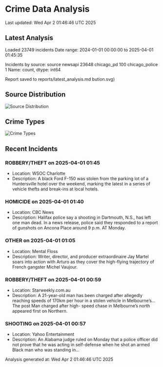 # Crime Data Analysis
Last updated: Wed Apr  2 01:46:46 UTC 2025

## Latest Analysis

Loaded 23749 incidents
Date range: 2024-01-01 00:00:00 to 2025-04-01 01:45:35

Incidents by source:
source
newsapi           23648
chicago_pd          100
chicago_police        1
Name: count, dtype: int64

Report saved to reports/latest_analysis.md
bution.svg)

## Source Distribution
![Source Distribution](images/source_distribution.svg)

## Crime Types
![Crime Types](images/crime_types.svg)

## Recent Incidents

### ROBBERY/THEFT on 2025-04-01 01:45
- Location: WSOC Charlotte
- Description: A black Ford F-150 was stolen from the parking lot of a Huntersville hotel over the weekend, marking the latest in a series of vehicle thefts and break-ins at local hotels.


### HOMICIDE on 2025-04-01 01:40
- Location: CBC News
- Description: Halifax police say a shooting in Dartmouth, N.S., has left one man dead. In a news release, police said they responded to a report of gunshots on Ancona Place around 9 p.m. AT Monday.


### OTHER on 2025-04-01 01:05
- Location: Mental Floss
- Description: Writer, director, and producer extraordinaire Jay Martel soars into action with Arturo as they cover the high-flying trajectory of French gangster Michel Vaujour.


### ROBBERY/THEFT on 2025-04-01 00:59
- Location: Starweekly.com.au
- Description: A 21-year-old man has been charged after allegedly reaching speeds of 170km per hour in a stolen vehicle in Melbourne’s...
The post Man charged after high- speed chase in Melbourne’s north appeared first on Northern.


### SHOOTING on 2025-04-01 00:57
- Location: Yahoo Entertainment
- Description: An Alabama judge ruled on Monday that a police officer did not prove that he was acting in self-defense when he shot an armed Black man who was standing in...

Analysis generated at: Wed Apr  2 01:46:46 UTC 2025
